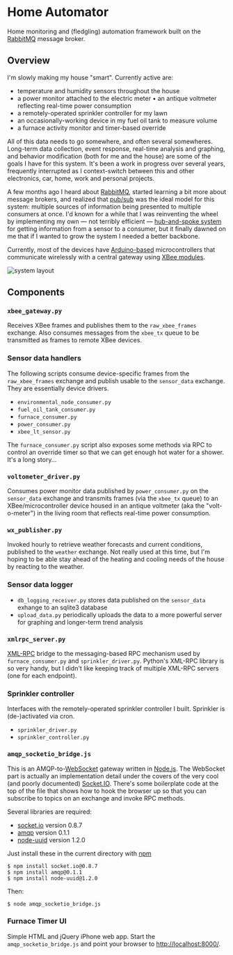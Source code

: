 Home Automator
==============

Home monitoring and (fledgling) automation framework built on the [RabbitMQ][1] message broker.

Overview
--------

I'm slowly making my house "smart".  Currently active are:

* temperature and humidity sensors throughout the house
* a power monitor attached to the electric meter
• an antique voltmeter reflecting real-time power consumption
* a remotely-operated sprinkler controller for my lawn
* an occasionally-working device in my fuel oil tank to measure volume
* a furnace activity monitor and timer-based override

All of this data needs to go somewhere, and often several somewheres.  Long-term data collection, event response, real-time analysis and graphing, and behavior modification (both for me and the house) are some of the goals I have for this system.  It's been a work in progress over several years, frequently interrupted as I context-switch between this and other electronics, car, home, work and personal projects.

A few months ago I heard about [RabbitMQ][1], started learning a bit more about message brokers, and realized that [pub/sub][2] was the ideal model for this system: multiple sources of information being presented to multiple consumers at once.  I'd known for a while that I was reinventing the wheel by implementing my own — not terribly efficient — [hub-and-spoke system][3] for getting information from a sensor to a consumer, but it finally dawned on me that if I wanted to grow the system I needed a better backbone.

Currently, most of the devices have [Arduino-based][4] microcontrollers that communicate wirelessly with a central gateway using [XBee modules][5].

![system layout](https://github.com/blalor/home-automator/wiki/images/system%20layout.png "system layout")

Components
----------

### `xbee_gateway.py`

Receives XBee frames and publishes them to the `raw_xbee_frames` exchange.  Also consumes messages from the `xbee_tx` queue to be transmitted as frames to remote XBee devices.

### Sensor data handlers

The following scripts consume device-specific frames from the `raw_xbee_frames` exchange and publish usable to the `sensor_data` exchange.  They are essentially device drivers.

* `environmental_node_consumer.py`
* `fuel_oil_tank_consumer.py`
* `furnace_consumer.py`
* `power_consumer.py`
* `xbee_lt_sensor.py`

The `furnace_consumer.py` script also exposes some methods via RPC to control an override timer so that we can get enough hot water for a shower.  It's a long story…

### `voltometer_driver.py`

Consumes power monitor data published by `power_consumer.py` on the `sensor_data` exchange and transmits frames (via the `xbee_tx` queue) to an XBee/microcontroller device housed in an antique voltmeter (aka the "volt-o-meter") in the living room that reflects real-time power consumption.

### `wx_publisher.py`

Invoked hourly to retrieve weather forecasts and current conditions, published to the `weather` exchange.  Not really used at this time, but I'm hoping to be able stay ahead of the heating and cooling needs of the house by reacting to the weather.

### Sensor data logger

* `db_logging_receiver.py` stores data published on the `sensor_data` exhange to an sqlite3 database
* `upload_data.py` periodically uploads the data to a more powerful server for graphing and longer-term trend analysis

### `xmlrpc_server.py`

[XML-RPC][6] bridge to the messaging-based RPC mechanism used by `furnace_consumer.py` and `sprinkler_driver.py`.  Python's XML-RPC library is so very handy, but I didn't like keeping track of multiple XML-RPC servers (one for each endpoint).

### Sprinkler controller

Interfaces with the remotely-operated sprinkler controller I built.  Sprinkler is (de-)activated via cron.

* `sprinkler_driver.py`
* `sprinkler_controller.py`

### `amqp_socketio_bridge.js`

This is an AMQP-to-[WebSocket][websocket] gateway written in [Node.js][nodejs].  The WebSocket part is actually an implementation detail under the covers of the very cool (and poorly documented) [Socket.IO][socketio].  There's some boilerplate code at the top of the file that shows how to hook the browser up so that you can subscribe to topics on an exchange and invoke RPC methods.

Several libraries are required:

* [socket.io][socketio] version 0.8.7
* [amqp][node-amqp] version 0.1.1
* [node-uuid][node-uuid] version 1.2.0

Just install these in the current directory with [npm][npm]

    $ npm install socket.io@0.8.7
    $ npm install amqp@0.1.1
    $ npm install node-uuid@1.2.0

Then:

    $ node amqp_socketio_bridge.js

### Furnace Timer UI

Simple HTML and jQuery iPhone web app.  Start the `amqp_socketio_bridge.js` and point your browser to [http://localhost:8000/](http://localhost:8000/).

[1]: http://www.rabbitmq.com/
[2]: http://en.wikipedia.org/wiki/Publish/subscribe
[3]: https://github.com/blalor/home-automator/tree/b4a59caab7da5b0771b1b6abc151f1b64eedd326
[4]: http://arduino.cc/
[5]: http://www.ladyada.net/make/xbee/
[6]: http://en.wikipedia.org/wiki/XML-RPC
[nodejs]: http://nodejs.org/
[websocket]: http://en.wikipedia.org/wiki/WebSocket
[socketio]: http://socket.io/
[node-amqp]: http://github.com/postwait/node-amqp
[node-uuid]: http://github.com/broofa/node-uuid
[npm]: http://npmjs.org/
